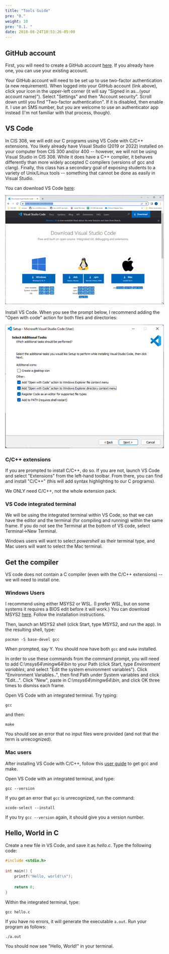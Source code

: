```yaml
---
title: "Tools Guide"
pre: "0."
weight: 10
pre: "0.1. "
date: 2018-08-24T10:53:26-05:00
---
```


## GitHub account

First, you will need to create a GitHub account [here](https://github.com/). If you already have one, you can use your existing account.

Your GitHub account will need to be set up to use two-factor authentication (a new requirement). When logged into your GitHub account (link above), click your icon in the upper-left corner (it will say "Signed in as...(your account name)"). Select "Settings" and then "Account security". Scroll down until you find "Two-factor authentication". If it is disabled, then enable it. I use an SMS number, but you are welcome to use an authenticator app instead (I'm not familiar with that process, though).

## VS Code

In CIS 308, we will edit our C programs using VS Code with C/C++ extensions. You likely already have Visual Studio (2019 or 2022) installed on your computer from CIS 300 and/or 400 -- however, we will not be using Visual Studio in CIS 308. While it does have a C++ compiler, it behaves differently than more widely accepted C compilers (versions of gcc and clang). Finally, this class has a secondary goal of exposing students to a variety of Unix/Linux tools -- something that cannot be done as easily in Visual Studio.

You can download VS Code [here](https://code.visualstudio.com/download):

![VS Code download](/images/vsCodeDownload.png)

Install VS Code. When you see the prompt below, I recommend adding the "Open with code" action for both files and directories:

![Open with code](/images/addAction.png)

### C/C++ extensions

If you are prompted to install C/C++, do so. If you are not, launch VS Code and select "Extensions" from the left-hand toolbar. From there, you can find and install "C/C++" (this will add syntax highlighting to our C programs).

We ONLY need C/C++, not the whole extension pack.

### VS Code integrated terminal

We will be using the integrated terminal within VS Code, so that we can have the editor and the terminal (for compiling and running) within the same frame. If you do not see the Terminal at the bottom of VS code, select Terminal->New Terminal.

Windows users will want to select *powershell* as their terminal type, and Mac users will want to select the Mac terminal.

## Get the compiler

VS code does not contain a C compiler (even with the C/C++ extensions) -- we will need to install one.

### Windows Users

I recommend using either MSYS2 or WSL. (I prefer WSL, but on some systems it requires a BIOS edit before it will work.) You can download MSYS2 [here](https://www.msys2.org/). Follow the installation instructions. 

Then, launch an MSYS2 shell (click Start, type MSYS2, and run the app). In the resulting shell, type:

```text
pacman -S base-devel gcc
```

When prompted, say Y. You should now have both `gcc` and `make` installed.

In order to use these commands from the command prompt, you will need to add C:\msys64\mingw64\bin to your Path (click Start, type *Environment variables*, and select "Edit the system environment variables"). Click "Environment Variables..", then find Path under System variables and click "Edit...". Click "New", paste in *C:\msys64\mingw64\bin*, and click OK three times to dismiss each frame.

Open VS Code with an integrated terminal. Try typing:

```text
gcc
```

and then:

```text
make
```

You should see an error that no input files were provided (and not that the term is unrecognized).

### Mac users

After installing VS Code with C/C++, follow this [user guide](https://code.visualstudio.com/docs/cpp/config-clang-mac) to get gcc and make.

Open VS Code with an integrated terminal, and type:

```text
gcc --version
```

If you get an error that `gcc` is unrecognized, run the command:

```text
xcode-select --install
```

If you try `gcc --version` again, it should give you a version number.

## Hello, World in C

Create a new file in VS Code, and save it as *hello.c*. Type the following code:

```c
#include <stdio.h>

int main() {
    printf("Hello, world!\n");

    return 0;
}
```

Within the integrated terminal, type:

```text
gcc hello.c
```

If you have no errors, it will generate the executable `a.out`. Run your program as follows:

```text
./a.out
```

You should now see "Hello, World!" in your terminal.